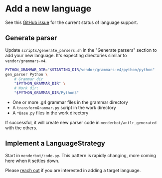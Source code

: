 # Add a new language

See this [GitHub issue](https://github.com/craftvscruft/menderbot/issues/5) for the current status of language support.

## Generate parser

Update `scripts/generate_parsers.sh` in the "Generate parsers" section to add your new language. It's expecting directories similar to `vendor/grammars-v4`.

```sh
PYTHON_GRAMMAR_DIR="$STARTING_DIR/vendor/grammars-v4/python/python"
gen_parser Python \
    # Grammar dir
    "$PYTHON_GRAMMAR_DIR" \
    # Work dir:
    "$PYTHON_GRAMMAR_DIR/Python3"
```

* One or more .g4 grammar files in the grammar directory
* A `transformGrammar.py` script in the work directory
* A `*Base.py` files in the work directory

If successful, it will create new parser code in `menderbot/antlr_generated` with the others.

## Implement a LanguageStrategy

Start in `menderbot/code.py`. This pattern is rapidly changing, more coming here when it settles down. 

Please [reach out](https://github.com/craftvscruft/menderbot/issues/5) if you are interested in adding a target language.
